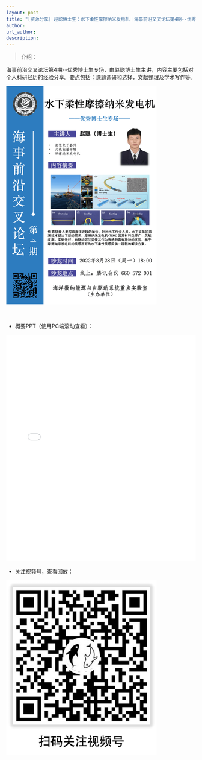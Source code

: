 ```yaml
---
layout: post
title: "[资源分享] 赵聪博士生：水下柔性摩擦纳米发电机｜海事前沿交叉论坛第4期--优秀博士生专场"
author: 
url_author: 
description: 
---
```


> 介绍：

海事前沿交叉论坛第4期--优秀博士生专场，由赵聪博士生主讲，内容主要包括对个人科研经历的经验分享。要点包括：课题调研和选择，文献整理及学术写作等。

<img src="/lab_images/blogs/sl_4_1.png" style="margin: 0 auto;width: 400px;margin-bottom: 30px;">


- 概要PPT（使用PC端滚动查看）：

<iframe width="100%" height="600" style="border:1;" allowfullscreen="" loading="lazy" src="/lab_docs/pdfs/sl_4.pdf" frameborder="no" framespacing="0" allowfullscreen="true"> </iframe>

- 关注视频号，查看回放：

<img src="/videos/archive/code.png" style="margin: 0 auto;width: 400px;margin-bottom: 30px;">
